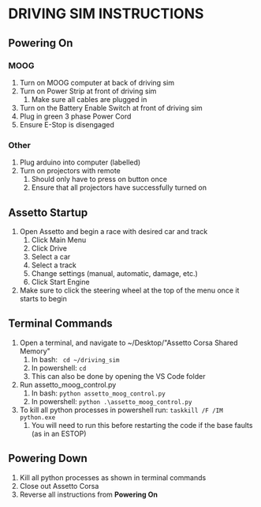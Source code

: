 # DRIVING SIM INSTRUCTIONS

## Powering On
### MOOG
1. Turn on MOOG computer at back of driving sim
2. Turn on Power Strip at front of driving sim
    1. Make sure all cables are plugged in
3. Turn on the Battery Enable Switch at front of driving sim
4. Plug in green 3 phase Power Cord
5. Ensure E-Stop is disengaged
### Other
1. Plug arduino into computer (labelled)
2. Turn on projectors with remote
    1. Should only have to press on button once
    2. Ensure that all projectors have successfully turned on


## Assetto Startup
1. Open Assetto and begin a race with desired car and track
    1. Click Main Menu
    2. Click Drive
    3. Select a car
    4. Select a track
    5. Change settings (manual, automatic, damage, etc.)
    6. Click Start Engine
2. Make sure to click the steering wheel at the top of the menu once it starts to begin

## Terminal Commands
1. Open a terminal, and navigate to ~/Desktop/"Assetto Corsa Shared Memory"
    1. In bash:
        ``` cd ~/driving_sim```
    2. In powershell:
        ``` cd  ```
    3. This can also be done by opening the VS Code folder
2. Run assetto_moog_control.py
    1. In bash:
        ``` python assetto_moog_control.py ```
    2. In powershell:
        ``` python .\assetto_moog_control.py ```
3. To kill all python processes in powershell run:
    ``` taskkill /F /IM python.exe ```
    1. You will need to run this before restarting the code if the base faults (as in an ESTOP)

## Powering Down
1. Kill all python processes as shown in terminal commands
2. Close out Assetto Corsa
3. Reverse all instructions from **Powering On**

